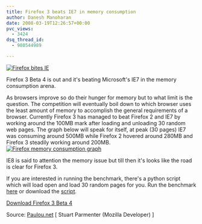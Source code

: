 ```yaml
---
title: Firefox 3 beats IE7 in memory consumption
author: Danesh Manoharan
date: 2008-03-19T12:26:57+00:00
pvc_views:
  - 3424
dsq_thread_id:
  - 980544989

---
```

[<img border="0" src="http://static.flickr.com/2379/2345397694_c6c319bef1_m.jpg" alt="Firefox bites IE" />][1]

Firefox 3 Beta 4 is out and it's beating Microsoft's IE7 in the memory consumption arena.

As browsers improve so do their hunger for memory but to what limit is the question. The competition will eventually boil down to which browser uses the least amount of memory to accomplish the general requirements of a browser. Currently Firefox 3 has managed to beat Firefox 2 and IE7 by working around the 100MB mark after loading and unloading 30 random web pages. The graph below will speak for itself, at peak (30 pages) IE7 was consuming around 500MB while Firefox 2 hovered around 280MB and Firefox 3 steadily working around 200MB. [<img border="0" src="http://static.flickr.com/2130/2344570169_1db87c2cd2.jpg" alt="Firefox memory consumption graph" />][2]

IE8 is said to attention the memory issue but till then it's looks like the road is clear for Firefox 3.

If you are interested in running the benchmark, there's a python script which will load open and load 30 random pages for you. Run the benchmark [here][3] or download the [script][4].

[Download Firefox 3 Beta 4][5]

Source: [Paulou.net][6] [ Stuart Parmenter (Mozilla Developer) ]

 [1]: http://www.flickr.com/photos/65059925@N00/2345397694/ "Firefox bites IE"
 [2]: http://www.flickr.com/photos/65059925@N00/2344570169/ "Firefox memory consumption graph"
 [3]: http://random.pavlov.net/membuster/index.html
 [4]: http://random.pavlov.net/membuster/measure2.py
 [5]: http://www.mozilla.com/en-US/firefox/all-beta.html
 [6]: http://blog.pavlov.net/2008/03/11/firefox-3-memory-usage/